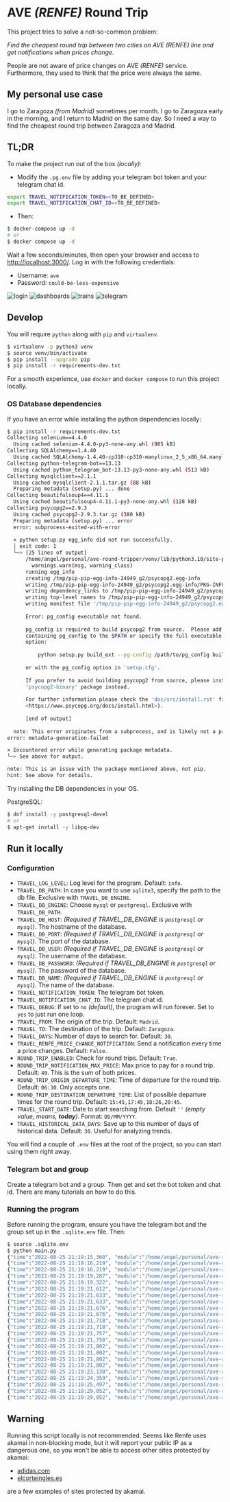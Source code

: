 # AVE *(RENFE)* Round Trip

This project tries to solve a not-so-common problem:

*Find the cheapest round trip between two cities on AVE (RENFE) line and get notifications when prices change.*

People are not aware of price changes on AVE *(RENFE)* service. 
Furthermore, they used to think that the price were always the same.

## My personal use case

I go to Zaragoza *(from Madrid)* sometimes per month. I go to Zaragoza early in the morning, and I return to Madrid on the same day. 
So I need a way to find the cheapest round trip between Zaragoza and Madrid.

## TL;DR

To make the project run out of the box *(locally)*:

- Modify the `.pg.env` file by adding your telegram bot token and your telegram chat id.

```bash
export TRAVEL_NOTIFICATION_TOKEN=<TO_BE_DEFINED>
export TRAVEL_NOTIFICATION_CHAT_ID=<TO_BE_DEFINED>
```

- Then:

```bash
$ docker-compose up -d
# or
$ docker compose up -d
```

Wait a few seconds/minutes, then open your browser and access to [http://localhost:3000/](http://localhost:3000/).
Log in with the following credentials:

- Username: `ave`
- Password: `could-be-less-expensive`

![login](resources/images/login.png)
![dashboards](resources/images/dashboards.png)
![trains](resources/images/trains.png)
![telegram](resources/images/telegram.png)

## Develop

You will require `python` along with `pip` and `virtualenv`.

```bash
$ virtualenv -p python3 venv
$ source venv/bin/activate
$ pip install --upgrade pip
$ pip install -r requirements-dev.txt
```

For a smooth experience, use `docker` and `docker compose` to run this project locally.

### OS Database dependencies

If you have an error while installing the python dependencies locally:

```bash
$ pip install -r requirements-dev.txt 
Collecting selenium==4.4.0
  Using cached selenium-4.4.0-py3-none-any.whl (985 kB)
Collecting SQLAlchemy==1.4.40
  Using cached SQLAlchemy-1.4.40-cp310-cp310-manylinux_2_5_x86_64.manylinux1_x86_64.manylinux_2_17_x86_64.manylinux2014_x86_64.whl (1.6 MB)
Collecting python-telegram-bot==13.13
  Using cached python_telegram_bot-13.13-py3-none-any.whl (513 kB)
Collecting mysqlclient==2.1.1
  Using cached mysqlclient-2.1.1.tar.gz (88 kB)
  Preparing metadata (setup.py) ... done
Collecting beautifulsoup4==4.11.1
  Using cached beautifulsoup4-4.11.1-py3-none-any.whl (128 kB)
Collecting psycopg2==2.9.3
  Using cached psycopg2-2.9.3.tar.gz (380 kB)
  Preparing metadata (setup.py) ... error
  error: subprocess-exited-with-error
  
  × python setup.py egg_info did not run successfully.
  │ exit code: 1
  ╰─> [25 lines of output]
      /home/angel/personal/ave-round-tripper/venv/lib/python3.10/site-packages/setuptools/config/setupcfg.py:463: SetuptoolsDeprecationWarning: The license_file parameter is deprecated, use license_files instead.
        warnings.warn(msg, warning_class)
      running egg_info
      creating /tmp/pip-pip-egg-info-24949_g2/psycopg2.egg-info
      writing /tmp/pip-pip-egg-info-24949_g2/psycopg2.egg-info/PKG-INFO
      writing dependency_links to /tmp/pip-pip-egg-info-24949_g2/psycopg2.egg-info/dependency_links.txt
      writing top-level names to /tmp/pip-pip-egg-info-24949_g2/psycopg2.egg-info/top_level.txt
      writing manifest file '/tmp/pip-pip-egg-info-24949_g2/psycopg2.egg-info/SOURCES.txt'
      
      Error: pg_config executable not found.
      
      pg_config is required to build psycopg2 from source.  Please add the directory
      containing pg_config to the $PATH or specify the full executable path with the
      option:
      
          python setup.py build_ext --pg-config /path/to/pg_config build ...
      
      or with the pg_config option in 'setup.cfg'.
      
      If you prefer to avoid building psycopg2 from source, please install the PyPI
      'psycopg2-binary' package instead.
      
      For further information please check the 'doc/src/install.rst' file (also at
      <https://www.psycopg.org/docs/install.html>).
      
      [end of output]
  
  note: This error originates from a subprocess, and is likely not a problem with pip.
error: metadata-generation-failed

× Encountered error while generating package metadata.
╰─> See above for output.

note: This is an issue with the package mentioned above, not pip.
hint: See above for details.
```

Try installing the DB dependencies in your OS.

PostgreSQL:

```bash
$ dnf install -y postgresql-devel
# or
$ apt-get install -y libpq-dev
```

## Run it locally

### Configuration

- `TRAVEL_LOG_LEVEL`: Log level for the program. Default: `info`.
- `TRAVEL_DB_PATH`: In case you want to use `sqlite3`, specify the path to the db file. Exclusive with `TRAVEL_DB_ENGINE`.
- `TRAVEL_DB_ENGINE`: Choose `mysql` or `postgresql`. Exclusive with `TRAVEL_DB_PATH`.
- `TRAVEL_DB_HOST`: *(Required if TRAVEL_DB_ENGINE is `postgresql` or `mysql`)*. The hostname of the database.
- `TRAVEL_DB_PORT`: *(Required if TRAVEL_DB_ENGINE is `postgresql` or `mysql`)*. The port of the database.
- `TRAVEL_DB_USER`: *(Required if TRAVEL_DB_ENGINE is `postgresql` or `mysql`)*. The username of the database.
- `TRAVEL_DB_PASSWORD`: *(Required if TRAVEL_DB_ENGINE is `postgresql` or `mysql`)*. The password of the database.
- `TRAVEL_DB_NAME`: *(Required if TRAVEL_DB_ENGINE is `postgresql` or `mysql`)*. The name of the database.
- `TRAVEL_NOTIFICATION_TOKEN`: The telegram bot token.
- `TRAVEL_NOTIFICATION_CHAT_ID`: The telegram chat id.
- `TRAVEL_DEBUG`: If set to `no` *(default)*, the program will run forever. Set to `yes` to just run one loop.
- `TRAVEL_FROM`: The origin of the trip. Default: `Madrid`.
- `TRAVEL_TO`: The destination of the trip. Default: `Zaragoza`.
- `TRAVEL_DAYS`: Number of days to search for. Default: `30`.
- `TRAVEL_RENFE_PRICE_CHANGE_NOTIFICATION`: Send a notification every time a price changes. Default: `False`.
- `ROUND_TRIP_ENABLED`: Check for round trips. Default: `True`.
- `ROUND_TRIP_NOTIFICATION_MAX_PRICE`: Max price to pay for a round trip. Default: `40`. This is the sum of both prices. 
- `ROUND_TRIP_ORIGIN_DEPARTURE_TIME`: Time of departure for the round trip. Default: `06:30`. Only accepts one.
- `ROUND_TRIP_DESTINATION_DEPARTURE_TIME`: List of possible departure times for the round trip. Default: `15:45,17:45,18:26,20:45`.
- `TRAVEL_START_DATE`: Date to start searching from. Default `''` *(empty value, means, **today**)*. Format: `DD/MM/YYYY`.
- `TRAVEL_HISTORICAL_DATA_DAYS`: Save up to this number of days of historical data. Default: `30`. Useful for analyzing trends.

You will find a couple of `.env` files at the root of the project, so you can start using them right away.

### Telegram bot and group

Create a telegram bot and a group. Then get and set the bot token and chat id.
There are many tutorials on how to do this.

### Running the program

Before running the program, ensure you have the telegram bot and the group set up in the `.sqlite.env` file.
Then:

```bash
$ source .sqlite.env
$ python main.py
{"time":"2022-08-25 21:19:15,360", "module":"/home/angel/personal/ave-round-tripper/main.py:127", "level":"INFO", "msg":"db mode is: sqlite. Path: trains.sqlite.db"}
{"time":"2022-08-25 21:19:16,219", "module":"/home/angel/personal/ave-round-tripper/main.py:54", "level":"INFO", "msg":"processing 25/08/2022"}
{"time":"2022-08-25 21:19:16,219", "module":"/home/angel/personal/ave-round-tripper/main.py:54", "level":"INFO", "msg":"running RenfeScraper"}
{"time":"2022-08-25 21:19:19,287", "module":"/home/angel/personal/ave-round-tripper/main.py:214", "level":"ERROR", "msg":"error while parsing renfe results"}
{"time":"2022-08-25 21:19:19,322", "module":"/home/angel/personal/ave-round-tripper/main.py:54", "level":"INFO", "msg":"running RenfeScraper"}
{"time":"2022-08-25 21:19:21,612", "module":"/home/angel/personal/ave-round-tripper/main.py:214", "level":"ERROR", "msg":"error while parsing renfe results"}
{"time":"2022-08-25 21:19:21,633", "module":"/home/angel/personal/ave-round-tripper/main.py:26", "level":"INFO", "msg":"running round_trip oportunity finder for 25/08/2022"}
{"time":"2022-08-25 21:19:21,633", "module":"/home/angel/personal/ave-round-tripper/main.py:31", "level":"INFO", "msg":"querying origin trains"}
{"time":"2022-08-25 21:19:21,676", "module":"/home/angel/personal/ave-round-tripper/main.py:26", "level":"INFO", "msg":"running round_trip oportunity finder for 25/08/2022"}
{"time":"2022-08-25 21:19:21,676", "module":"/home/angel/personal/ave-round-tripper/main.py:31", "level":"INFO", "msg":"querying origin trains"}
{"time":"2022-08-25 21:19:21,718", "module":"/home/angel/personal/ave-round-tripper/main.py:26", "level":"INFO", "msg":"running round_trip oportunity finder for 25/08/2022"}
{"time":"2022-08-25 21:19:21,718", "module":"/home/angel/personal/ave-round-tripper/main.py:31", "level":"INFO", "msg":"querying origin trains"}
{"time":"2022-08-25 21:19:21,757", "module":"/home/angel/personal/ave-round-tripper/main.py:26", "level":"INFO", "msg":"running round_trip oportunity finder for 25/08/2022"}
{"time":"2022-08-25 21:19:21,758", "module":"/home/angel/personal/ave-round-tripper/main.py:31", "level":"INFO", "msg":"querying origin trains"}
{"time":"2022-08-25 21:19:21,802", "module":"/home/angel/personal/ave-round-tripper/main.py:90", "level":"INFO", "msg":"1/30 days processed"}
{"time":"2022-08-25 21:19:21,802", "module":"/home/angel/personal/ave-round-tripper/main.py:95", "level":"INFO", "msg":"inner loop toke: 5 seconds"}
{"time":"2022-08-25 21:19:21,802", "module":"/home/angel/personal/ave-round-tripper/main.py:54", "level":"INFO", "msg":"processing 26/08/2022"}
{"time":"2022-08-25 21:19:21,802", "module":"/home/angel/personal/ave-round-tripper/main.py:54", "level":"INFO", "msg":"running RenfeScraper"}
{"time":"2022-08-25 21:19:23,138", "module":"/home/angel/personal/ave-round-tripper/main.py:76", "level":"INFO", "msg":"filling up input fields"}
{"time":"2022-08-25 21:19:24,359", "module":"/home/angel/personal/ave-round-tripper/main.py:147", "level":"INFO", "msg":"submitting the form"}
{"time":"2022-08-25 21:19:25,497", "module":"/home/angel/personal/ave-round-tripper/main.py:152", "level":"INFO", "msg":"waiting for results"}
{"time":"2022-08-25 21:19:29,052", "module":"/home/angel/personal/ave-round-tripper/main.py:193", "level":"INFO", "msg":"trayecto: {'salida': '06.30', 'duracion': '1 h. 21 min.', 'llegada': '07.51', 'tipo': 'AVE', 'prices': ['desde 29,10 €', 'desde 26,20 €', 'desde 34,85 €']}"}
{"time":"2022-08-25 21:19:29,052", "module":"/home/angel/personal/ave-round-tripper/main.py:193", "level":"INFO", "msg":"trayecto: {'salida': '07.15', 'duracion': '4 h. 3 min.', 'llegada': '11.18', 'tipo': 'REG.EXP.', 'prices': ['desde 29,55 €']}"}
```

## Warning

Running this script locally is not recommended.
Seems like Renfe uses akamai in non-blocking mode, but it will report your public IP as a dangerous one, so you won't be able to
access other sites protected by akamai:

- [adidas.com](https://www.adidas.com)
- [elcorteingles.es](https://www.elcorteingles.es)

are a few examples of sites protected by akamai.
